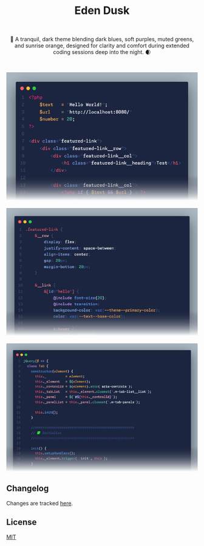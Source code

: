 <h1 align="center">Eden Dusk</h1>

<br />
<p align="center">🦉 A tranquil, dark theme blending dark blues, soft purples, muted greens, and sunrise orange, designed for clarity and comfort during extended coding sessions deep into the night. 🌒</p>
<br />

![Sample 1](./images/sample1.jpg)
<br><br>
![Sample 2](./images/sample2.jpg)
<br><br>
![Sample 3](./images/sample3.jpg)

## Changelog

Changes are tracked [here](./CHANGELOG.md).

## License

[MIT](./LICENSE)
